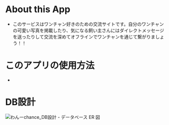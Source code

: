 # About this App

- このサービスはワンチャン好きのための交流サイトです。自分のワンチャンの可愛い写真を掲載したり、気になる飼い主さんにはダイレクトメッセージを送ったりして交流を深めてオフラインでワンチャンを通じて繋がりましょう！！

# このアプリの使用方法
- 

# DB設計
![わんーchance_DB設計 - データベース ER 図](https://user-images.githubusercontent.com/60055417/81885019-634fc900-95d4-11ea-9562-38b9ddd5033b.png)

